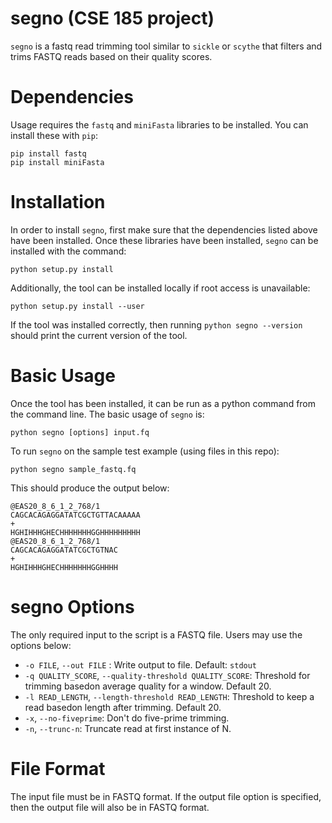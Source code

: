 # segno (CSE 185 project)

`segno` is a fastq read trimming tool similar to `sickle` or `scythe` that filters and trims FASTQ reads based on their quality scores.

# Dependencies

Usage requires the `fastq` and `miniFasta` libraries to be installed. You can install these with `pip`:

```
pip install fastq
pip install miniFasta
```

# Installation

In order to install `segno`, first make sure that the dependencies listed above have been installed. Once these libraries have been installed, `segno` can be installed with the command:

```
python setup.py install
```

Additionally, the tool can be installed locally if root access is unavailable:

```
python setup.py install --user
```

If the tool was installed correctly, then running `python segno --version` should print the current version of the tool.

# Basic Usage

Once the tool has been installed, it can be run as a python command from the command line. The basic usage of `segno` is:

```
python segno [options] input.fq
```

To run `segno` on the sample test example (using files in this repo):

```
python segno sample_fastq.fq
```

This should produce the output below:

```
@EAS20_8_6_1_2_768/1
CAGCACAGAGGATATCGCTGTTACAAAAA
+
HGHIHHHGHECHHHHHHHGGHHHHHHHHH
@EAS20_8_6_1_2_768/1
CAGCACAGAGGATATCGCTGTNAC
+
HGHIHHHGHECHHHHHHHGGHHHH
```

# segno Options

The only required input to the script is a FASTQ file. Users may use the options below:

* `-o FILE`, `--out FILE` : Write output to file. Default: `stdout`
* `-q QUALITY_SCORE`, `--quality-threshold QUALITY_SCORE`: Threshold for trimming basedon average quality for a window. Default 20.
* `-l READ_LENGTH`, `--length-threshold READ_LENGTH`: Threshold to keep a read basedon length after trimming. Default 20.
* `-x`, `--no-fiveprime`: Don't do five-prime trimming.
* `-n`, `--trunc-n`: Truncate read at first instance of N.

# File Format

The input file must be in FASTQ format. If the output file option is specified, then the output file will also be in FASTQ format.